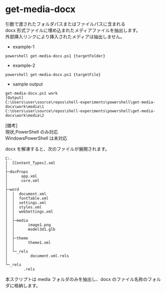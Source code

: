 # get-media-docx

引数で渡されたフォルダパスまたはファイルパスに含まれる  
docx 形式ファイルに埋め込まれたメディアファイルを抽出します。  
外部挿入リンクにより挿入されたメディアは抽出しません。

- example-1

```shell
powershell get-media-docx.ps1 {targetFolder}
```

- example-2

```shell
powershell get-media-docx.ps1 {targetFile}
```

- sample output

```shell
get-media-docx.ps1 work
[Output]
C:\Users\user\source\repos\shell-experiments\powershell\get-media-docx\work\media\1
C:\Users\user\source\repos\shell-experiments\powershell\get-media-docx\work\media\2
```

[備考]  
現状,PowerShell のみ対応  
WindowsPowerShell は未対応

docx を解凍すると、次のファイルが展開されます。

```
C:.
│  [Content_Types].xml
│
├─docProps
│      app.xml
│      core.xml
│
├─word
│  │  document.xml
│  │  fontTable.xml
│  │  settings.xml
│  │  styles.xml
│  │  webSettings.xml
│  │
│  ├─media
│  │      image1.png
│  │      model3d1.glb
│  │
│  ├─theme
│  │      theme1.xml
│  │
│  └─_rels
│          document.xml.rels
│
└─_rels
        .rels
```

本スクリプトは media フォルダのみを抽出し、docx のファイル名称のフォルダに格納します。

